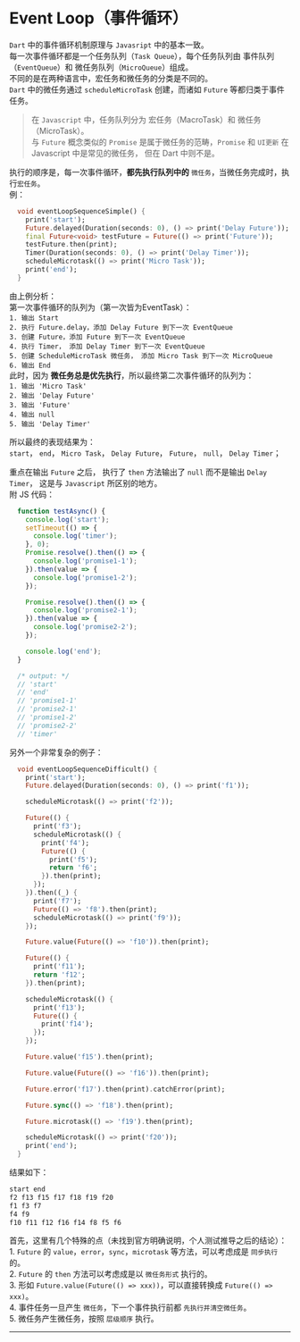 # Event Loop（事件循环）  
`Dart` 中的事件循环机制原理与 `Javasript` 中的基本一致。  
每一次事件循环都是一个任务队列（`Task Queue`），每个任务队列由 事件队列（`EventQueue`）和 微任务队列（`MicroQueue`）组成。  
不同的是在两种语言中，宏任务和微任务的分类是不同的。  
`Dart` 中的微任务通过 `scheduleMicroTask` 创建，而诸如 `Future` 等都归类于事件任务。
> 在 `Javascript` 中，任务队列分为 宏任务（MacroTask）和 微任务（MicroTask）。  
> 与 `Future` 概念类似的 `Promise` 是属于微任务的范畴，`Promise` 和 `UI更新` 在 Javascript 中是常见的微任务， 但在 Dart 中则不是。  

执行的顺序是，每一次事件循环，**都先执行队列中的** `微任务`，当微任务完成时，执行`宏任务`。  
例：  
```dart
  void eventLoopSequenceSimple() {
    print('start');
    Future.delayed(Duration(seconds: 0), () => print('Delay Future'));
    final Future<void> testFuture = Future(() => print('Future'));
    testFuture.then(print);
    Timer(Duration(seconds: 0), () => print('Delay Timer'));
    scheduleMicrotask(() => print('Micro Task'));
    print('end');
  }
```
由上例分析：  
第一次事件循环的队列为（第一次皆为EventTask）：  
`1. 输出 Start`  
`2. 执行 Future.delay，添加 Delay Future 到下一次 EventQueue`  
`3. 创建 Future，添加 Future 到下一次 EventQueue`  
`4. 执行 Timer， 添加 Delay Timer 到下一次 EventQueue`  
`5. 创建 ScheduleMicroTask 微任务， 添加 Micro Task 到下一次 MicroQueue`  
`6. 输出 End`  
此时，因为 **微任务总是优先执行**，所以最终第二次事件循环的队列为：  
`1. 输出 'Micro Task'`  
`2. 输出 'Delay Future'`  
`3. 输出 'Future'`  
`4. 输出 null`  
`5. 输出 'Delay Timer'`  

所以最终的表现结果为：  
`start`， `end`， `Micro Task`， `Delay Future`， `Future`， `null`， `Delay Timer`；  

重点在输出 `Future` 之后， 执行了 `then` 方法输出了 `null` 而不是输出 `Delay Timer`， 这是与 `Javascript` 所区别的地方。  
附 JS 代码：  
```ts
  function testAsync() {
    console.log('start');
    setTimeout(() => {
      console.log('timer');
    }, 0);
    Promise.resolve().then(() => {
      console.log('promise1-1');
    }).then(value => {
      console.log('promise1-2');
    });

    Promise.resolve().then(() => {
      console.log('promise2-1');
    }).then(value => {
      console.log('promise2-2');
    });

    console.log('end');
  }

  /* output: */
  // 'start'
  // 'end'
  // 'promise1-1'
  // 'promise2-1'
  // 'promise1-2'
  // 'promise2-2'
  // 'timer'
```

另外一个非常复杂的例子：  
```dart
  void eventLoopSequenceDifficult() {
    print('start');
    Future.delayed(Duration(seconds: 0), () => print('f1'));

    scheduleMicrotask(() => print('f2'));

    Future(() {
      print('f3');
      scheduleMicrotask(() {
        print('f4');
        Future(() {
          print('f5');
          return 'f6';
        }).then(print);
      });
    }).then((_) {
      print('f7');
      Future(() => 'f8').then(print);
      scheduleMicrotask(() => print('f9'));
    });

    Future.value(Future(() => 'f10')).then(print);

    Future(() {
      print('f11');
      return 'f12';
    }).then(print);

    scheduleMicrotask(() {
      print('f13');
      Future(() {
        print('f14');
      });
    });

    Future.value('f15').then(print);

    Future.value(Future(() => 'f16')).then(print);

    Future.error('f17').then(print).catchError(print);

    Future.sync(() => 'f18').then(print);

    Future.microtask(() => 'f19').then(print);

    scheduleMicrotask(() => print('f20'));
    print('end');
  }
```
结果如下：  
```dart
start end
f2 f13 f15 f17 f18 f19 f20
f1 f3 f7
f4 f9
f10 f11 f12 f16 f14 f8 f5 f6
```
首先，这里有几个特殊的点（未找到官方明确说明，个人测试推导之后的结论）：  
1\. `Future` 的 `value`，`error`，`sync`，`microtask` 等方法，可以考虑成是 `同步执行` 的。  
2\. `Future` 的 `then` 方法可以考虑成是以 `微任务形式` 执行的。  
3\. 形如 `Future.value(Future(() => xxx))`，可以直接转换成 `Future(() => xxx)`。  
4\. 事件任务一旦产生 `微任务`，下一个事件执行前都 `先执行并清空微任务`。  
5\. 微任务产生微任务，按照 `层级顺序` 执行。  



---
